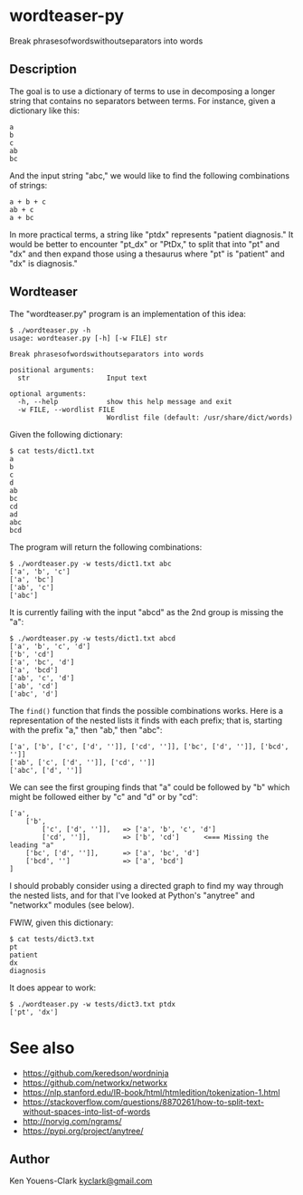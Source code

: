 # wordteaser-py

Break phrasesofwordswithoutseparators into words

## Description

The goal is to use a dictionary of terms to use in decomposing a longer string that contains no separators between terms.
For instance, given a dictionary like this:

```
a
b
c
ab
bc
```

And the input string "abc," we would like to find the following combinations of strings:

```
a + b + c
ab + c
a + bc
```

In more practical terms, a string like "ptdx" represents "patient diagnosis."
It would be better to encounter "pt_dx" or "PtDx," to split that into "pt" and "dx" and then expand those using a thesaurus where "pt" is "patient" and "dx" is diagnosis."

## Wordteaser

The "wordteaser.py" program is an implementation of this idea:

```
$ ./wordteaser.py -h
usage: wordteaser.py [-h] [-w FILE] str

Break phrasesofwordswithoutseparators into words

positional arguments:
  str                   Input text

optional arguments:
  -h, --help            show this help message and exit
  -w FILE, --wordlist FILE
                        Wordlist file (default: /usr/share/dict/words)
```

Given the following dictionary:

```
$ cat tests/dict1.txt
a
b
c
d
ab
bc
cd
ad
abc
bcd
```

The program will return the following combinations:

```
$ ./wordteaser.py -w tests/dict1.txt abc
['a', 'b', 'c']
['a', 'bc']
['ab', 'c']
['abc']
```

It is currently failing with the input "abcd" as the 2nd group is missing the "a":

```
$ ./wordteaser.py -w tests/dict1.txt abcd
['a', 'b', 'c', 'd']
['b', 'cd']
['a', 'bc', 'd']
['a', 'bcd']
['ab', 'c', 'd']
['ab', 'cd']
['abc', 'd']
```

The `find()` function that finds the possible combinations works.
Here is a representation of the nested lists it finds with each prefix; that is, starting with the prefix "a," then "ab," then "abc":

```
['a', ['b', ['c', ['d', '']], ['cd', '']], ['bc', ['d', '']], ['bcd', '']]
['ab', ['c', ['d', '']], ['cd', '']]
['abc', ['d', '']]
```

We can see the first grouping finds that "a" could be followed by "b" which might be followed either by "c" and "d" or by "cd":

```
['a',
    ['b', 
        ['c', ['d', '']],   => ['a', 'b', 'c', 'd']
        ['cd', '']],        => ['b', 'cd']      <=== Missing the leading "a"
    ['bc', ['d', '']],      => ['a', 'bc', 'd']
    ['bcd', '']             => ['a', 'bcd']
]
```

I should probably consider using a directed graph to find my way through the nested lists, and for that I've looked at Python's "anytree" and "networkx" modules (see below).

FWIW, given this dictionary:

```
$ cat tests/dict3.txt
pt
patient
dx
diagnosis
```

It does appear to work:

```
$ ./wordteaser.py -w tests/dict3.txt ptdx
['pt', 'dx']
```

# See also

* https://github.com/keredson/wordninja
* https://github.com/networkx/networkx
* https://nlp.stanford.edu/IR-book/html/htmledition/tokenization-1.html
* https://stackoverflow.com/questions/8870261/how-to-split-text-without-spaces-into-list-of-words
* http://norvig.com/ngrams/
* https://pypi.org/project/anytree/

## Author

Ken Youens-Clark <kyclark@gmail.com>
